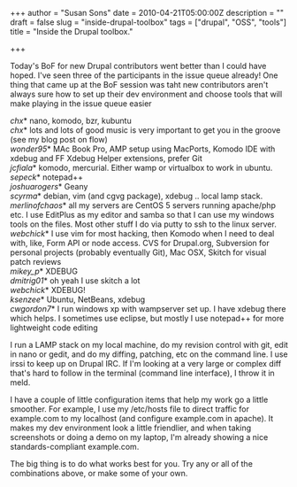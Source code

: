 +++
author = "Susan Sons"
date = 2010-04-21T05:00:00Z
description = ""
draft = false
slug = "inside-drupal-toolbox"
tags = ["drupal", "OSS", "tools"]
title = "Inside the Drupal toolbox."

+++

Today's BoF for new Drupal contributors went better than I could have hoped. I've seen three of the participants in the issue queue already! One thing that came up at the BoF session was taht new contributors aren't always sure how to set up their dev environment and choose tools that will make playing in the issue queue easier

*chx*\* nano, komodo, bzr, kubuntu  
*chx*\* lots and lots of good music is very important to get you in the groove (see my blog post on flow)  
*wonder95*\* MAc Book Pro, AMP setup using MacPorts, Komodo IDE with xdebug and FF Xdebug Helper extensions, prefer Git  
*jcfiala*\* komodo, mercurial. Either wamp or virtualbox to work in ubuntu.  
*sepeck*\* notepad++  
*joshuarogers*\* Geany  
*scyrma*\* debian, vim (and cgvg package), xdebug .. local lamp stack.  
*merlinofchaos*\* all my servers are CentOS 5 servers running apache/php etc. I use EditPlus as my editor and samba so that I can use my windows tools on the files. Most other stuff I do via putty to ssh to the linux server.  
*webchick*\* I use vim for most hacking, then Komodo when I need to deal with, like, Form API or node access. CVS for Drupal.org, Subversion for personal projects (probably eventually Git), Mac OSX, Skitch for visual patch reviews  
*mikey_p*\* XDEBUG  
*dmitrig01*\* oh yeah I use skitch a lot  
*webchick*\* XDEBUG!  
*ksenzee*\* Ubuntu, NetBeans, xdebug  
*cwgordon7*\* I run windows xp with wampserver set up. I have xdebug there which helps. I sometimes use eclipse, but mostly I use notepad++ for more lightweight code editing  

I run a LAMP stack on my local machine, do my revision control with git, edit in nano or gedit, and do my diffing, patching, etc on the command line. I use irssi to keep up on Drupal IRC. If I'm looking at a very large or complex diff that's hard to follow in the terminal (command line interface), I throw it in meld.

I have a couple of little configuration items that help my work go a little smoother. For example, I use my /etc/hosts file to direct traffic for example.com to my localhost (and configure example.com in apache). It makes my dev environment look a little friendlier, and when taking screenshots or doing a demo on my laptop, I'm already showing a nice standards-compliant example.com.

The big thing is to do what works best for you. Try any or all of the combinations above, or make some of your own.

